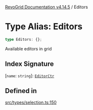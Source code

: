 [RevoGrid Documentation v4.14.5](README.md) / Editors

# Type Alias: Editors

```ts
type Editors: {};
```

Available editors in grid

## Index Signature

 \[`name`: `string`\]: [`EditorCtr`](TypeAlias.EditorCtr.md)

## Defined in

[src/types/selection.ts:150](https://github.com/revolist/revogrid/blob/395fb64310e6654557393205ff295dbb2f4142c5/src/types/selection.ts#L150)
